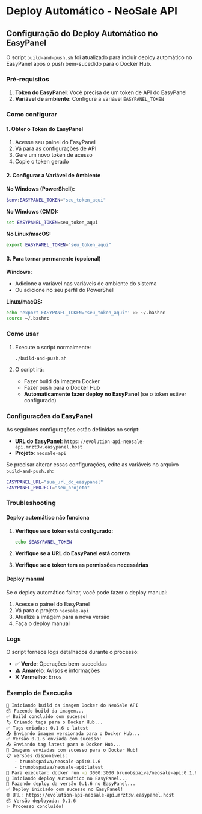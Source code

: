 # Deploy Automático - NeoSale API

## Configuração do Deploy Automático no EasyPanel

O script `build-and-push.sh` foi atualizado para incluir deploy automático no EasyPanel após o push bem-sucedido para o Docker Hub.

### Pré-requisitos

1. **Token do EasyPanel**: Você precisa de um token de API do EasyPanel
2. **Variável de ambiente**: Configure a variável `EASYPANEL_TOKEN`

### Como configurar

#### 1. Obter o Token do EasyPanel

1. Acesse seu painel do EasyPanel
2. Vá para as configurações de API
3. Gere um novo token de acesso
4. Copie o token gerado

#### 2. Configurar a Variável de Ambiente

**No Windows (PowerShell):**
```powershell
$env:EASYPANEL_TOKEN="seu_token_aqui"
```

**No Windows (CMD):**
```cmd
set EASYPANEL_TOKEN=seu_token_aqui
```

**No Linux/macOS:**
```bash
export EASYPANEL_TOKEN="seu_token_aqui"
```

#### 3. Para tornar permanente (opcional)

**Windows:**
- Adicione a variável nas variáveis de ambiente do sistema
- Ou adicione no seu perfil do PowerShell

**Linux/macOS:**
```bash
echo 'export EASYPANEL_TOKEN="seu_token_aqui"' >> ~/.bashrc
source ~/.bashrc
```

### Como usar

1. Execute o script normalmente:
   ```bash
   ./build-and-push.sh
   ```

2. O script irá:
   - Fazer build da imagem Docker
   - Fazer push para o Docker Hub
   - **Automaticamente fazer deploy no EasyPanel** (se o token estiver configurado)

### Configurações do EasyPanel

As seguintes configurações estão definidas no script:

- **URL do EasyPanel**: `https://evolution-api-neosale-api.mrzt3w.easypanel.host`
- **Projeto**: `neosale-api`

Se precisar alterar essas configurações, edite as variáveis no arquivo `build-and-push.sh`:

```bash
EASYPANEL_URL="sua_url_do_easypanel"
EASYPANEL_PROJECT="seu_projeto"
```

### Troubleshooting

#### Deploy automático não funciona

1. **Verifique se o token está configurado:**
   ```bash
   echo $EASYPANEL_TOKEN
   ```

2. **Verifique se a URL do EasyPanel está correta**

3. **Verifique se o token tem as permissões necessárias**

#### Deploy manual

Se o deploy automático falhar, você pode fazer o deploy manual:

1. Acesse o painel do EasyPanel
2. Vá para o projeto `neosale-api`
3. Atualize a imagem para a nova versão
4. Faça o deploy manual

### Logs

O script fornece logs detalhados durante o processo:

- ✅ **Verde**: Operações bem-sucedidas
- ⚠️ **Amarelo**: Avisos e informações
- ❌ **Vermelho**: Erros

### Exemplo de Execução

```bash
🚀 Iniciando build da imagem Docker do NeoSale API
📦 Fazendo build da imagem...
✅ Build concluído com sucesso!
🏷️ Criando tags para o Docker Hub...
✅ Tags criadas: 0.1.6 e latest
📤 Enviando imagem versionada para o Docker Hub...
✅ Versão 0.1.6 enviada com sucesso!
📤 Enviando tag latest para o Docker Hub...
🎉 Imagens enviadas com sucesso para o Docker Hub!
📋 Versões disponíveis:
   - brunobspaiva/neosale-api:0.1.6
   - brunobspaiva/neosale-api:latest
🚀 Para executar: docker run -p 3000:3000 brunobspaiva/neosale-api:0.1.6
🚀 Iniciando deploy automático no EasyPanel...
📡 Fazendo deploy da versão 0.1.6 no EasyPanel...
✅ Deploy iniciado com sucesso no EasyPanel!
🌐 URL: https://evolution-api-neosale-api.mrzt3w.easypanel.host
📦 Versão deployada: 0.1.6
✨ Processo concluído!
```